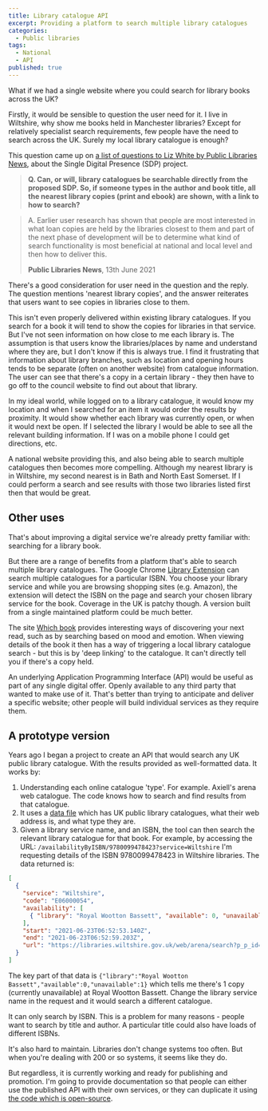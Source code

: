 ```yaml
---
title: Library catalogue API
excerpt: Providing a platform to search multiple library catalogues
categories:
  - Public libraries
tags:
  - National
  - API
published: true
---
```


What if we had a single website where you could search for library books across the UK?

Firstly, it would be sensible to question the user need for it. I live in Wiltshire, why show me books held in Manchester libraries? Except for relatively specialist search requirements, few people have the need to search across the UK. Surely my local library catalogue is enough?

This question came up on [a list of questions to Liz White by Public Libraries News](https://www.publiclibrariesnews.com/2021/06/some-more-on-the-sdp.html), about the Single Digital Presence (SDP) project.

> **Q. Can, or will, library catalogues be searchable directly from the proposed SDP. So, if someone types in the author and book title, all the nearest library copies (print and ebook) are shown, with a link to how to search?**

> A. Earlier user research has shown that people are most interested in what loan copies are held by the libraries closest to them and part of the next phase of development will be to determine what kind of search functionality is most beneficial at national and local level and then how to deliver this.
>
> **Public Libraries News**, 13th June 2021

There's a good consideration for user need in the question and the reply. The question mentions 'nearest library copies', and the answer reiterates that users want to see copies in libraries close to them.

This isn't even properly delivered within existing library catalogues. If you search for a book it will tend to show the copies for libraries in that service. But I've not seen information on how close to me each library is. The assumption is that users know the libraries/places by name and understand where they are, but I don't know if this is always true. I find it frustrating that information about library branches, such as location and opening hours tends to be separate (often on another website) from catalogue information. The user can see that there's a copy in a certain library - they then have to go off to the council website to find out about that library.

In my ideal world, while logged on to a library catalogue, it would know my location and when I searched for an item it would order the results by proximity. It would show whether each library was currently open, or when it would next be open. If I selected the library I would be able to see all the relevant building information. If I was on a mobile phone I could get directions, etc.

A national website providing this, and also being able to search multiple catalogues then becomes more compelling. Although my nearest library is in Wiltshire, my second nearest is in Bath and North East Somerset. If I could perform a search and see results with those two libraries listed first then that would be great.

## Other uses

That's about improving a digital service we're already pretty familiar with: searching for a library book.

But there are a range of benefits from a platform that's able to search multiple library catalogues. The Google Chrome [Library Extension](https://www.libraryextension.com/) can search multiple catalogues for a particular ISBN. You choose your library service and while you are browsing shopping sites (e.g. Amazon), the extension will detect the ISBN on the page and search your chosen library service for the book. Coverage in the UK is patchy though. A version built from a single maintained platform could be much better.

The site [Which book](https://www.whichbook.net/) provides interesting ways of discovering your next read, such as by searching based on mood and emotion. When viewing details of the book it then has a way of triggering a local library catalogue search - but this is by 'deep linking' to the catalogue. It can't directly tell you if there's a copy held.

An underlying Application Programming Interface (API) would be useful as part of any single digital offer. Openly available to any third party that wanted to make use of it. That's better than trying to anticipate and deliver a specific website; other people will build individual services as they require them.

## A prototype version

Years ago I began a project to create an API that would search any UK public library catalogue. With the results provided as well-formatted data. It works by:

1. Understanding each online catalogue 'type'. For example. Axiell's arena web catalogue. The code knows how to search and find results from that catalogue.
2. It uses a [data file](https://github.com/LibrariesHacked/catalogues-api/blob/main/data/data.json) which has UK public library catalogues, what their web address is, and what type they are.
3. Given a library service name, and an ISBN, the tool can then search the relevant library catalogue for that book. For example, by accessing the URL: `/availabilityByISBN/9780099478423?service=Wiltshire` I'm requesting details of the ISBN 9780099478423 in Wiltshire libraries. The data returned is:

```json
[
  {
    "service": "Wiltshire",
    "code": "E06000054",
    "availability": [
      { "library": "Royal Wootton Bassett", "available": 0, "unavailable": 1 }
    ],
    "start": "2021-06-23T06:52:53.140Z",
    "end": "2021-06-23T06:52:59.203Z",
    "url": "https://libraries.wiltshire.gov.uk/web/arena/search?p_p_id=searchResult_WAR_arenaportlets&p_p_lifecycle=1&p_p_state=normal&p_p_mode=view&p_r_p_687834046_facet_queries=&p_r_p_687834046_search_type=solr&p_r_p_687834046_search_query=organisationId_index:AUK000040|1+AND+number_index:9780099478423"
  }
]
```

The key part of that data is `{"library":"Royal Wootton Bassett","available":0,"unavailable":1}` which tells me there's 1 copy (currently unavailable) at Royal Wootton Bassett. Change the library service name in the request and it would search a different catalogue.

It can only search by ISBN. This is a problem for many reasons - people want to search by title and author. A particular title could also have loads of different ISBNs.

It's also hard to maintain. Libraries don't change systems too often. But when you're dealing with 200 or so systems, it seems like they do.

But regardless, it is currently working and ready for publishing and promotion. I'm going to provide documentation so that people can either use the published API with their own services, or they can duplicate it using [the code which is open-source](https://github.com/LibrariesHacked/catalogues-api).
